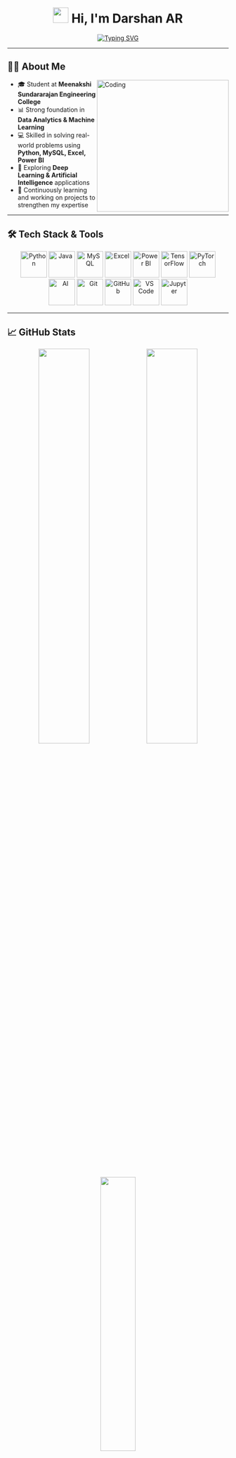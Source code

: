 <!-- Banner / Typing Animation -->
<h1 align="center">
  <img src="https://media.giphy.com/media/hvRJCLFzcasrR4ia7z/giphy.gif" width="35px">  
  Hi, I'm Darshan AR
</h1>

<p align="center">
  <a href="https://git.io/typing-svg">
    <img src="https://readme-typing-svg.demolab.com?font=Fira+Code&size=25&pause=1000&color=00C2FF&center=true&vCenter=true&width=600&lines=Aspiring+Data+Analyst;AI+%26+ML+Enthusiast;Data+Visualization+Lover;Deep+Learning+Explorer" alt="Typing SVG" />
  </a>
</p>

---

## 👨‍💻 About Me  

<img align="right" alt="Coding" width="300" src="https://raw.githubusercontent.com/rajput2107/rajput2107/master/Assets/Developer.gif"/>

- 🎓 Student at **Meenakshi Sundararajan Engineering College**  
- 📊 Strong foundation in **Data Analytics & Machine Learning**  
- 💻 Skilled in solving real-world problems using **Python, MySQL, Excel, Power BI**  
- 🤖 Exploring **Deep Learning & Artificial Intelligence** applications  
- 🌱 Continuously learning and working on projects to strengthen my expertise  

---

## 🛠️ Tech Stack & Tools  

<p align="center">
  <img src="https://img.icons8.com/color/96/000000/python.png" alt="Python" width="60"/>
  <img src="https://img.icons8.com/color/96/000000/java-coffee-cup-logo.png" alt="Java" width="60"/>
  <img src="https://img.icons8.com/fluency/96/000000/mysql-logo.png" alt="MySQL" width="60"/>
  <img src="https://img.icons8.com/color/96/000000/microsoft-excel-2019--v1.png" alt="Excel" width="60"/>
  <img src="https://img.icons8.com/color/96/000000/power-bi.png" alt="Power BI" width="60"/>
  <img src="https://www.vectorlogo.zone/logos/tensorflow/tensorflow-icon.svg" alt="TensorFlow" width="60"/>
  <img src="https://www.vectorlogo.zone/logos/pytorch/pytorch-icon.svg" alt="PyTorch" width="60"/>
  <img src="https://img.icons8.com/external-flat-juicy-fish/60/external-artificial-intelligence-artificial-intelligence-flat-flat-juicy-fish.png" alt="AI" width="60"/>
  <img src="https://img.icons8.com/color/96/000000/git.png" alt="Git" width="60"/>
  <img src="https://img.icons8.com/color/96/000000/github.png" alt="GitHub" width="60"/>
  <img src="https://img.icons8.com/fluency/96/000000/visual-studio-code-2019.png" alt="VS Code" width="60"/>
  <img src="https://img.icons8.com/fluency/96/000000/jupyter.png" alt="Jupyter" width="60"/>
</p>

---

## 📈 GitHub Stats  

<p align="center">
  <img src="https://github-readme-stats.vercel.app/api?username=Darshanafk123&show_icons=true&theme=radical" width="48%"/>
  <img src="https://github-readme-streak-stats.herokuapp.com/?user=Darshanafk123&theme=radical" width="48%"/>
</p>

<p align="center">
  <img src="https://github-readme-stats.vercel.app/api/top-langs/?username=Darshanafk123&layout=compact&theme=radical" width="40%"/>
</p>

---

## 🌟 Featured Projects  

- 📊 **Data Analytics Projects** – Insights using Python, Excel, Power BI  
- 🤖 **Machine Learning Models** – Predictive modeling & classification tasks  
- 🧠 **AI/DL Experiments** – Hands-on deep learning practice  

*(More projects coming soon 🚀)*  

---

## 📫 Connect With Me  

<p align="center">
  <a href="https://www.linkedin.com/" target="_blank">
    <img src="https://img.icons8.com/color/96/000000/linkedin.png" width="60"/>
  </a>
  <a href="mailto:your_email@example.com">
    <img src="https://img.icons8.com/color/96/000000/gmail-new.png" width="60"/>
  </a>
</p>

---

<p align="center">
  <img src="https://media.giphy.com/media/26Ff6Hq2FFLPDJ2dC/giphy.gif" width="150">
</p>

<p align="center"><b>✨ "Data is the new oil, but insights are the new fuel." ✨</b></p>
